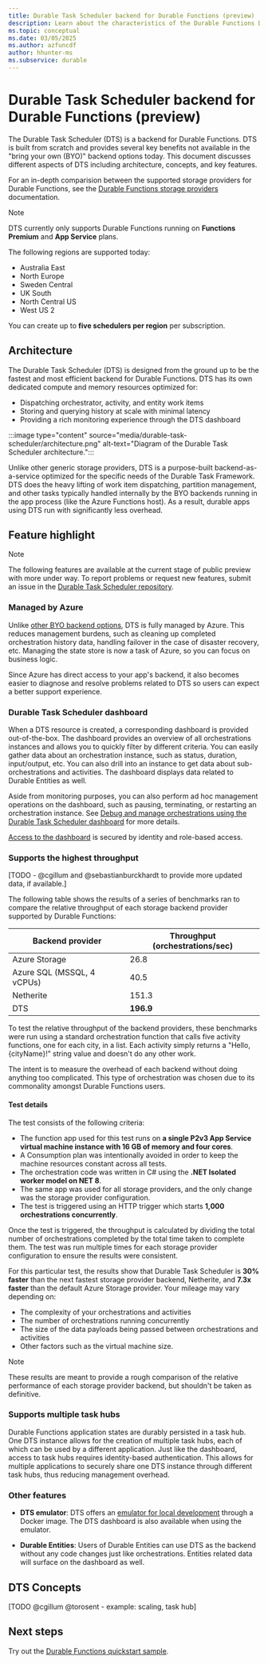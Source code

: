 ```yaml
---
title: Durable Task Scheduler backend for Durable Functions (preview)
description: Learn about the characteristics of the Durable Functions Durable Task Scheduler backend.
ms.topic: conceptual
ms.date: 03/05/2025
ms.author: azfuncdf
author: hhunter-ms
ms.subservice: durable
---
```


# Durable Task Scheduler backend for Durable Functions (preview)

The Durable Task Scheduler (DTS) is a backend for Durable Functions. DTS is built from scratch and provides several key benefits not available in the "bring your own (BYO)" backend options today. This document discusses different aspects of DTS including architecture, concepts, and key features.

For an in-depth comparision between the supported storage providers for Durable Functions, see the [Durable Functions storage providers](../durable-functions-storage-providers.md) documentation.

> [!NOTE]
> DTS currently only supports Durable Functions running on **Functions Premium** and **App Service** plans. 
>
> The following regions are supported today:
>   - Australia East
>   - North Europe
>   - Sweden Central
>   - UK South
>   - North Central US
>   - West US 2
>
> You can create up to **five schedulers per region** per subscription. 


## Architecture 

The Durable Task Scheduler (DTS) is designed from the ground up to be the fastest and most efficient backend for Durable Functions. DTS has its own dedicated compute and memory resources optimized for:

- Dispatching orchestrator, activity, and entity work items
- Storing and querying history at scale with minimal latency
- Providing a rich monitoring experience through the DTS dashboard

:::image type="content" source="media/durable-task-scheduler/architecture.png" alt-text="Diagram of the Durable Task Scheduler architecture.":::

Unlike other generic storage providers, DTS is a purpose-built backend-as-a-service optimized for the specific needs of the Durable Task Framework. DTS does the heavy lifting of work item dispatching, partition management, and other tasks typically handled internally by the BYO backends running in the app process (like the Azure Functions host). As a result, durable apps using DTS run with significantly less overhead.

## Feature highlight

> [!NOTE]
> The following features are available at the current stage of public preview with more under way. To report problems or request new features, submit an issue in the [Durable Task Scheduler repository](https://aka.ms/dts-preview). 

### Managed by Azure 

Unlike [other BYO backend options](../durable-functions-storage-providers.md), DTS is fully managed by Azure. This reduces management burdens, such as cleaning up completed orchestration history data, handling failover in the case of disaster recovery, etc. Managing the state store is now a task of Azure, so you can focus on business logic. 

Since Azure has direct access to your app's backend, it also becomes easier to diagnose and resolve problems related to DTS so users can expect a better support experience. 

### Durable Task Scheduler dashboard

When a DTS resource is created, a corresponding dashboard is provided out-of-the-box. The dashboard provides an overview of all orchestrations instances and allows you to quickly filter by different criteria. You can easily gather data about an orchestration instance, such as status, duration, input/output, etc. You can also drill into an instance to get data about sub-orchestrations and activities. The dashboard displays data related to Durable Entities as well. 

Aside from monitoring purposes, you can also perform ad hoc management operations on the dashboard, such as pausing, terminating, or restarting an orchestration instance. See [Debug and manage orchestrations using the Durable Task Scheduler dashboard](./durable-task-scheduler-dashboard.md) for more details. 

[Access to the dashboard](./develop-with-durable-task-scheduler.md#accessing-dts-dashboard) is secured by identity and role-based access. 

### Supports the highest throughput

[TODO - @cgillum  and @sebastianburckhardt to provide more updated data, if available.]

The following table shows the results of a series of benchmarks ran to compare the relative throughput of each storage backend provider supported by Durable Functions:

| Backend provider | Throughput (orchestrations/sec) |
|------------------|---------------------------------|
| Azure Storage | 26.8 |
| Azure SQL (MSSQL, 4 vCPUs) | 40.5 |
| Netherite | 151.3 |
| DTS | **196.9** |

To test the relative throughput of the backend providers, these benchmarks were run using a standard orchestration function that calls five activity functions, one for each city, in a list. Each activity simply returns a "Hello, {cityName}!" string value and doesn't do any other work. 

The intent is to measure the overhead of each backend without doing anything too complicated. This type of orchestration was chosen due to its commonality amongst Durable Functions users. 

#### Test details

The test consists of the following criteria:  

- The function app used for this test runs on **a single P2v3 App Service virtual machine instance with 16 GB of memory and four cores**. 
- A Consumption plan was intentionally avoided in order to keep the machine resources constant across all tests. 
- The orchestration code was written in C# using the **.NET Isolated worker model on NET 8**. 
- The same app was used for all storage providers, and the only change was the storage provider configuration.
- The test is triggered using an HTTP trigger which starts **1,000 orchestrations concurrently**. 

Once the test is triggered, the throughput is calculated by dividing the total number of orchestrations completed by the total time taken to complete them. The test was run multiple times for each storage provider configuration to ensure the results were consistent.

For this particular test, the results show that Durable Task Scheduler is **30% faster** than the next fastest storage provider backend, Netherite, and **7.3x faster** than the default Azure Storage provider. Your mileage may vary depending on:
- The complexity of your orchestrations and activities
- The number of orchestrations running concurrently
- The size of the data payloads being passed between orchestrations and activities
- Other factors such as the virtual machine size. 

> [!NOTE]
> These results are meant to provide a rough comparison of the relative performance of each storage provider backend, but shouldn't be taken as definitive.

### Supports multiple task hubs

Durable Functions application states are durably persisted in a task hub. One DTS instance allows for the creation of multiple task hubs, each of which can be used by a different application. Just like the dashboard, access to task hubs requires identity-based authentication. This allows for multiple applications to securely share one DTS instance through different task hubs, thus reducing management overhead. 

### Other features

- **DTS emulator**: DTS offers an [emulator for local development](./quickstart-durable-task-scheduler.md#set-up-dts-emulator) through a Docker image. The DTS dashboard is also available when using the emulator. 

- **Durable Entities**: Users of Durable Entities can use DTS as the backend without any code changes just like orchestrations. Entities related data will surface on the dashboard as well. 

## DTS Concepts 
[TODO @cgillum @torosent - example: scaling, task hub]


## Next steps

Try out the [Durable Functions quickstart sample](quickstart-durable-task-scheduler.md).